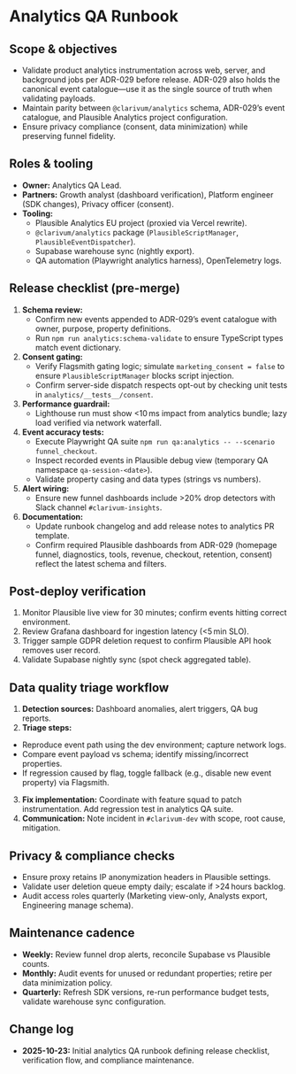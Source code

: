 # Analytics QA Runbook

## Scope & objectives
- Validate product analytics instrumentation across web, server, and background jobs per ADR-029 before release. ADR-029 also holds the canonical event catalogue—use it as the single source of truth when validating payloads.
- Maintain parity between `@clarivum/analytics` schema, ADR-029’s event catalogue, and Plausible Analytics project configuration.
- Ensure privacy compliance (consent, data minimization) while preserving funnel fidelity.

## Roles & tooling
- **Owner:** Analytics QA Lead.
- **Partners:** Growth analyst (dashboard verification), Platform engineer (SDK changes), Privacy officer (consent).
- **Tooling:**
  - Plausible Analytics EU project (proxied via Vercel rewrite).
  - `@clarivum/analytics` package (`PlausibleScriptManager`, `PlausibleEventDispatcher`).
  - Supabase warehouse sync (nightly export).
  - QA automation (Playwright analytics harness), OpenTelemetry logs.

## Release checklist (pre-merge)
1. **Schema review:**
   - Confirm new events appended to ADR-029’s event catalogue with owner, purpose, property definitions.
   - Run `npm run analytics:schema-validate` to ensure TypeScript types match event dictionary.
2. **Consent gating:**
   - Verify Flagsmith gating logic; simulate `marketing_consent = false` to ensure `PlausibleScriptManager` blocks script injection.
   - Confirm server-side dispatch respects opt-out by checking unit tests in `analytics/__tests__/consent`.
3. **Performance guardrail:**
   - Lighthouse run must show <10 ms impact from analytics bundle; lazy load verified via network waterfall.
4. **Event accuracy tests:**
   - Execute Playwright QA suite `npm run qa:analytics -- --scenario funnel_checkout`.
   - Inspect recorded events in Plausible debug view (temporary QA namespace `qa-session-<date>`).
   - Validate property casing and data types (strings vs numbers).
5. **Alert wiring:**
   - Ensure new funnel dashboards include >20% drop detectors with Slack channel `#clarivum-insights`.
6. **Documentation:**
   - Update runbook changelog and add release notes to analytics PR template.
   - Confirm required Plausible dashboards from ADR-029 (homepage funnel, diagnostics, tools, revenue, checkout, retention, consent) reflect the latest schema and filters.

## Post-deploy verification
1. Monitor Plausible live view for 30 minutes; confirm events hitting correct environment.
2. Review Grafana dashboard for ingestion latency (<5 min SLO).
3. Trigger sample GDPR deletion request to confirm Plausible API hook removes user record.
4. Validate Supabase nightly sync (spot check aggregated table).

## Data quality triage workflow
1. **Detection sources:** Dashboard anomalies, alert triggers, QA bug reports.
2. **Triage steps:**
  - Reproduce event path using the dev environment; capture network logs.
   - Compare event payload vs schema; identify missing/incorrect properties.
   - If regression caused by flag, toggle fallback (e.g., disable new event property) via Flagsmith.
3. **Fix implementation:** Coordinate with feature squad to patch instrumentation. Add regression test in analytics QA suite.
4. **Communication:** Note incident in `#clarivum-dev` with scope, root cause, mitigation.

## Privacy & compliance checks
- Ensure proxy retains IP anonymization headers in Plausible settings.
- Validate user deletion queue empty daily; escalate if >24 hours backlog.
- Audit access roles quarterly (Marketing view-only, Analysts export, Engineering manage schema).

## Maintenance cadence
- **Weekly:** Review funnel drop alerts, reconcile Supabase vs Plausible counts.
- **Monthly:** Audit events for unused or redundant properties; retire per data minimization policy.
- **Quarterly:** Refresh SDK versions, re-run performance budget tests, validate warehouse sync configuration.

## Change log
- **2025-10-23:** Initial analytics QA runbook defining release checklist, verification flow, and compliance maintenance.
